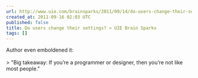 ```yaml
---
url: http://www.uie.com/brainsparks/2011/09/14/do-users-change-their-settings/
created_at: 2011-09-16 02:03 UTC
published: false
title: Do users change their settings? » UIE Brain Sparks
tags: []
---
```


Author even emboldened it:<br><br>> "Big takeaway: If you’re a programmer or designer, then you’re not like most people."
